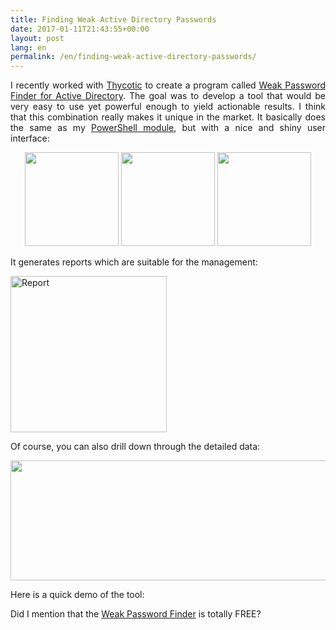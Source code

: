 ```yaml
---
title: Finding Weak Active Directory Passwords
date: 2017-01-11T21:43:55+00:00
layout: post
lang: en
permalink: /en/finding-weak-active-directory-passwords/
---
```

<p style="text-align: justify;">
  I&nbsp;recently worked with <a href="https://thycotic.com/">Thycotic</a> to&nbsp;create a&nbsp;program called <a href="https://thycotic.com/solutions/free-it-tools/weak-password-finder/weak-password-finder-nvlss/">Weak Password Finder for&nbsp;Active Directory</a>. The&nbsp;goal was to&nbsp;develop a&nbsp;tool that&nbsp;would be very easy to&nbsp;use yet&nbsp;powerful enough to&nbsp;yield actionable results. I&nbsp;think that&nbsp;this combination really makes it unique in&nbsp;the&nbsp;market. It basically does the&nbsp;same as&nbsp;my <a href="https://www.dsinternals.com/en/auditing-active-directory-password-quality/">PowerShell module</a>, but&nbsp;with a&nbsp;nice and&nbsp;shiny user interface:
</p>

<p style="text-align: center;">
  <a href="https://www.dsinternals.com/wp-content/uploads/scanner_screen01.png"><img class="wp-image-8431 size-thumbnail alignnone" src="https://www.dsinternals.com/wp-content/uploads/scanner_screen01-150x150.png" width="150" height="150" /></a> <a href="https://www.dsinternals.com/wp-content/uploads/scanner_screen03.png"><img class="wp-image-8441 size-thumbnail alignnone" src="https://www.dsinternals.com/wp-content/uploads/scanner_screen03-150x150.png" width="150" height="150" /></a> <a href="https://www.dsinternals.com/wp-content/uploads/scanner_screen04.png"><img class="wp-image-8451 size-thumbnail alignnone" src="https://www.dsinternals.com/wp-content/uploads/scanner_screen04-150x150.png" width="150" height="150" /></a>
</p>

<p style="text-align: justify;">
  It generates reports which&nbsp;are suitable for&nbsp;the&nbsp;management:
</p>

[<img class="aligncenter" src="https://thycotic.com/wp-content/uploads/2016/12/Weak-Password-Finder-Report-page-2.jpg" alt="Report" width="250" />](https://thycotic.com/wp-content/uploads/2016/12/Weak-Password-Finder-Report-page-2.jpg)

<p style="text-align: justify;">
  Of&nbsp;course, you can also drill down through the&nbsp;detailed data:
</p>

[<img class="aligncenter wp-image-8481 size-large" src="https://www.dsinternals.com/wp-content/uploads/thycotic_spreadsheet-1024x364.png" width="540" height="192" srcset="https://www.dsinternals.com/wp-content/uploads/thycotic_spreadsheet-1024x364.png 1024w, https://www.dsinternals.com/wp-content/uploads/thycotic_spreadsheet-300x107.png 300w, https://www.dsinternals.com/wp-content/uploads/thycotic_spreadsheet-768x273.png 768w, https://www.dsinternals.com/wp-content/uploads/thycotic_spreadsheet.png 1174w" sizes="(max-width: 540px) 100vw, 540px" />](https://www.dsinternals.com/wp-content/uploads/thycotic_spreadsheet.png)

<p style="text-align: justify;">
  Here is&nbsp;a quick demo of&nbsp;the tool:
</p>



<p style="text-align: justify;">
  Did I&nbsp;mention that&nbsp;the&nbsp;<a href="https://thycotic.com/solutions/free-it-tools/weak-password-finder/weak-password-finder-nvlss/">Weak Password Finder</a> is&nbsp;totally FREE?
</p>